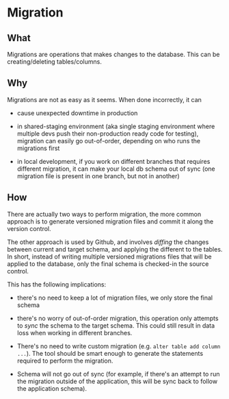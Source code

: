 # Migration



## What

Migrations are operations that makes changes to the database. This can be creating/deleting tables/columns.

## Why

Migrations are not as easy as it seems. When done incorrectly, it can 

- cause unexpected downtime in production

- in shared-staging environment (aka single staging environment where multiple devs push their non-production ready code for testing), migration can easily go out-of-order, depending on who runs the migrations first

- in local development, if you work on different branches that requires different migration, it can make your local db schema out of sync (one migration file is present in one branch, but not in another)



## How

There are actually two ways to perform migration, the more common approach is to generate versioned migration files and commit it along the version control.



The other approach is used by Github, and involves _diffing_ the changes between current and target schema, and applying the different to the tables. In short, instead of writing multiple versioned migrations files that will be applied to the database, only the final schema is checked-in the source control.



This has the following implications:

- there's no need to keep a lot of migration files, we only store the final schema

- there's no worry of out-of-order migration, this operation only attempts to _sync_ the schema to the target schema. This could still result in data loss when working in different branches.

- There's no need to write custom migration (e.g. `alter table add column ...`). The tool should be smart enough to generate the statements required to perform the migration.

- Schema will not go out of sync (for example, if there's an attempt to run the migration outside of the application, this will be sync back to follow the application schema).

